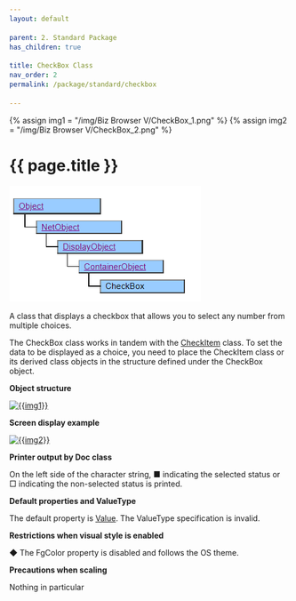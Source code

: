 ```yaml
---
layout: default

parent: 2. Standard Package
has_children: true

title: CheckBox Class
nav_order: 2
permalink: /package/standard/checkbox

---
```

{% assign img1 = "/img/Biz Browser V/CheckBox_1.png" %}
{% assign img2 = "/img/Biz Browser V/CheckBox_2.png" %}

# {{ page.title }}

<a href="/img/Package/Standard-Checkbox.PNG" target="blank"><img src="/img/Package/Standard-Checkbox.PNG" alt="Standard-Checkbox"></a>


A class that displays a checkbox that allows you to select any number from multiple choices.

The CheckBox class works in tandem with the [CheckItem](/package/standard/checkitem) class.
To set the data to be displayed as a choice, you need to place the CheckItem class or its derived class objects in the structure defined under the CheckBox object.

<b>Object structure</b>

<a href="{{ img1 }}" target="_blank"> <img src="{{ img1 }}" alt="{{img1}}"></a>

<b>Screen display example</b>

<a href="{{ img2 }}" target="_blank"> <img src="{{ img2 }}" alt="{{img2}}"></a>

<b>Printer output by Doc class</b>

On the left side of the character string, ■ indicating the selected status or □ indicating the non-selected status is printed.

<b>Default properties and ValueType</b>

The default property is [Value](/package/standard/checkbox/properties/value). The ValueType specification is invalid.

<b>Restrictions when visual style is enabled</b>

◆ The FgColor property is disabled and follows the OS theme.

<b>Precautions when scaling</b>

Nothing in particular